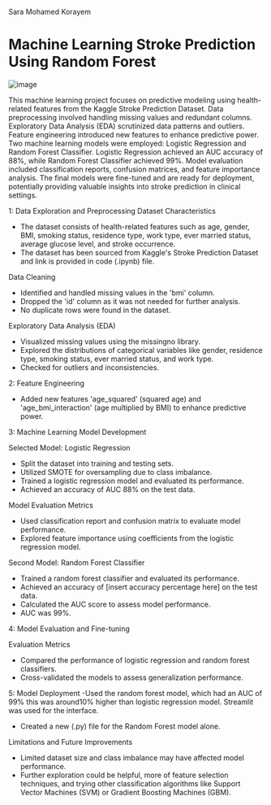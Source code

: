 Sara Mohamed Korayem
# **Machine Learning Stroke Prediction Using Random Forest**
![image](https://github.com/SaraMKorayem/Machine-Learning/assets/169392560/77e0ac16-72db-4fb8-b5ed-41e8727f34f1)


This machine learning project focuses on predictive modeling using health-related features from the Kaggle Stroke Prediction Dataset. Data preprocessing involved handling missing values and redundant columns. Exploratory Data Analysis (EDA) scrutinized data patterns and outliers. Feature engineering introduced new features to enhance predictive power. Two machine learning models were employed: Logistic Regression and Random Forest Classifier. Logistic Regression achieved an AUC accuracy of 88%, while Random Forest Classifier achieved 99%. Model evaluation included classification reports, confusion matrices, and feature importance analysis. The final models were fine-tuned and are ready for deployment, potentially providing valuable insights into stroke prediction in clinical settings.

1: Data Exploration and Preprocessing
Dataset Characteristics
- The dataset consists of health-related features such as age, gender, BMI, smoking status, residence type, work type, ever married status, average glucose level, and stroke occurrence.
- The dataset has been sourced from Kaggle's Stroke Prediction Dataset and link is provided in code (.ipynb) file.

Data Cleaning
- Identified and handled missing values in the 'bmi' column.
- Dropped the 'id' column as it was not needed for further analysis.
- No duplicate rows were found in the dataset.


Exploratory Data Analysis (EDA)
- Visualized missing values using the missingno library.
- Explored the distributions of categorical variables like gender, residence type, smoking status, ever married status, and work type.
- Checked for outliers and inconsistencies.

2: Feature Engineering

- Added new features 'age_squared' (squared age) and 'age_bmi_interaction' (age multiplied by BMI) to enhance predictive power.

3: Machine Learning Model Development

Selected Model: Logistic Regression
- Split the dataset into training and testing sets.
- Utilized SMOTE for oversampling due to class imbalance.
- Trained a logistic regression model and evaluated its performance.
- Achieved an accuracy of AUC 88% on the test data.

Model Evaluation Metrics
- Used classification report and confusion matrix to evaluate model performance.
- Explored feature importance using coefficients from the logistic regression model.

Second Model: Random Forest Classifier
- Trained a random forest classifier and evaluated its performance.
- Achieved an accuracy of [insert accuracy percentage here] on the test data.
- Calculated the AUC score to assess model performance.
- AUC was 99%.

4: Model Evaluation and Fine-tuning

Evaluation Metrics
- Compared the performance of logistic regression and random forest classifiers.
- Cross-validated the models to assess generalization performance.

  
5: Model Deployment
-Used the random forest model, which had an AUC of 99% this was around10% higher than logistic regression model.
Streamlit was used for the interface.
- Created a new (.py) file for the Random Forest model alone.


Limitations and Future Improvements
- Limited dataset size and class imbalance may have affected model performance.
- Further exploration could be helpful, more of feature selection techniques, and trying other classification algorithms like Support Vector Machines (SVM) or Gradient Boosting Machines (GBM).
